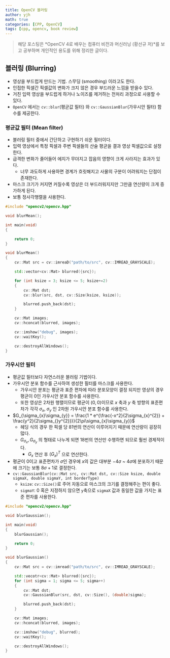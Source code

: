 ```yaml
---
title: OpenCV 블러링
author: yjh
math: true
categories: [CPP, OpenCV]
tags: [cpp, opencv, book review]
---
```


> 해당 포스팅은 *OpenCV 4로 배우는 컴퓨터 비전과 머신러닝 (황선규 저)*를 보고 공부하며 개인적인 용도를 위해 정리한 글이다.

## 블러링 (Blurring)

- 영상을 부드럽게 만드는 기법. 스무딩 (smoothing) 이라고도 한다.
- 인접한 픽셀간 픽셀값의 변화가 크지 않은 경우 부드러운 느낌을 받을수 있다.
- 거친 입력 영상을 부드럽게 하거나 노이즈를 제거하는 전처리 과정으로 사용할 수 있다.
- `OpenCV` 에서는 `cv::blur`(평균값 필터) 와 `cv::GaussianBlur`(가우시안 필터) 함수를 제공한다.

### 평균값 필터 (Mean filter)

- 블러링 필터 중에서 간단하고 구현하기 쉬운 필터이다.
- 입력 영상에서 특정 픽셀과 주변 픽셀들의 산술 평균을 결과 영상 픽셀값으로 설정한다.
- 급격한 변화가 줄어들어 에지가 무뎌지고 잡음의 영향이 크게 사라지는 효과가 있다.
  - 너무 과도하게 사용하면 경계가 흐릿해지고 사물의 구분이 어려워지는 단점이 존재한다.
- 마스크 크기가 커지면 커질수록 영상은 더 부드러워지지만 그만큼 연산량이 크게 증가하게 된다.
- 보통 정사각행렬을 사용한다.

```cpp
#include "opencv2/opencv.hpp"

void blurMean();

int main(void)
{

    return 0;
}

void blurMean()
{
    cv::Mat src = cv::imreaD("path/to/src", cv::IMREAD_GRAYSCALE);

    std::vector<cv::Mat> blurred({src});

    for (int ksize = 3; ksize <= 5; ksize+=2)
    {
        cv::Mat dst;
        cv::blur(src, dst, cv::Size(ksize, ksize));

        blurred.push_back(dst);
    }

    cv::Mat images;
    cv::hconcat(blurred, images);

    cv::imshow("debug", images);
    cv::waitKey();

    cv::destroyAllWindows();
}
```

### 가우시안 필터

- 평균값 필터보다 자연스러운 블러링 기법이다.
- 가우시안 분포 함수를 근사하여 생성한 필터를 마스크를 사용한다.
  - 가우시안 분포는 평균과 표준 편차에 따라 분포모양이 결정 되지만 영상의 경우 평균이 $0$인 가우시안 분포 함수를 사용한다.
  - 또한 영상은 2차원 행렬이므로 평균이 $(0, 0)$이므로 $x$ 축과 $y$ 축 방향의 표준편차가 각각 $\sigma_{x}$, $\sigma_{y}$ 인 2차원 가우시안 분포 함수를 사용한다.
- $G_{\sigma_{x}\sigma_{y}} = \frac{1 * e^{\frac{-x^2}{2\sigma_{x}^{2}} + \frac{y^2}{2\sigma_{}y^{2}}}}{2\pi\sigma_{x}\sigma_{y}}$
  - 헤딩 식의 경우 한 픽셀 당 $81$번의 연산이 이루어지기 때문에 연산량이 굉장히 많다.
  - $G_{\sigma_{x}}, G_{\sigma_{y}}$ 의 형태로 나누게 되면 $18$번의 연산만 수행하면 되므로 훨씬 경제적이다.
    - $G_{x}$ 연산 후 $(G_{x})^{T}$ 으로 연산한다.
- 평균이 $0$이고 표준편차가 $\sigma$인 경우에 $x$의 값은 대부분 $-4\sigma$ ~ $4\sigma$에 분포하기 때문에 크기는 보통 $8\sigma + 1$로 결정한다.
- `cv::GaussianBlur(cv::Mat src, cv::Mat dst, cv::Size ksize, double sigmaX, double sigmaY, int borderType)`
  - `ksize`: `cv::Size()`로 주어 자동으로 마스크의 크기를 결정해주는 편이 좋다.
  - `sigmaY`: $0$ 혹은 지정하지 않으면 `y`축으로 `sigmaX` 값과 동일한 값을 가지는 표준 편차를 사용한다.

```cpp
#include "opencv2/opencv.hpp"

void blurGaussian();

int main(void)
{
    blurGaussian();

    return 0;
}

void blurGaussian()
{
    cv::Mat src = cv::imread("path/to/src", cv::IMREAD_GRAYSCALE);

    std::vecotr<cv::Mat> blurred({src});
    for (int sigma = 1; sigma <= 5; sigma++)
    {
        cv::Mat dst;
        cv::GaussianBlur(src, dst, cv::Size(), (double)sigma);

        blurred.push_back(dst);
    }

    cv::Mat images;
    cv::hconcat(blurred, images);

    cv::imshow("debug", blurred);
    cv::waitKey();

    cv::destroyAllWindows();
}
```

